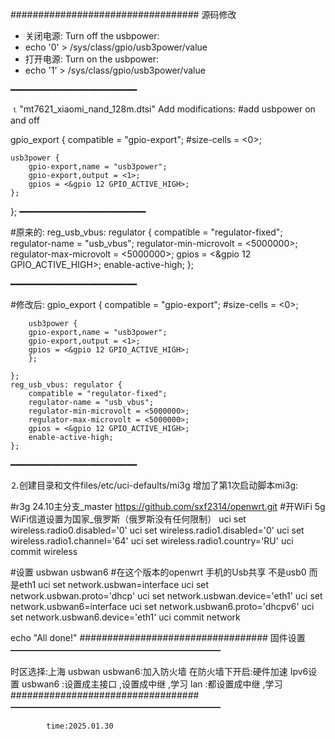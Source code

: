 ##################################
源码修改 
- 关闭电源: Turn off the usbpower:
-  echo '0' > /sys/class/gpio/usb3power/value
- 打开电源: Turn on the usbpower:
-  echo '1' > /sys/class/gpio/usb3power/value

━━━━━━━━━━━━━━━━━━━━━━━━

⒈"mt7621_xiaomi_nand_128m.dtsi" Add modifications:
#add usbpower on and off

gpio_export {
	compatible = "gpio-export";
	#size-cells = <0>;

	usb3power {
		gpio-export,name = "usb3power";
		gpio-export,output = <1>;
		gpios = <&gpio 12 GPIO_ACTIVE_HIGH>;
	};

};
━━━━━━━━━━━━━━━━━━━━━━━━

#原来的:
	reg_usb_vbus: regulator {
			compatible = "regulator-fixed";
			regulator-name = "usb_vbus";
			regulator-min-microvolt = <5000000>;
			regulator-max-microvolt = <5000000>;
			gpios = <&gpio 12 GPIO_ACTIVE_HIGH>;
			enable-active-high;
	};

 ━━━━━━━━━━━━━━━━━━━━━━━━

#修改后:
	gpio_export {
		compatible = "gpio-export";
		#size-cells = <0>;

		usb3power {
		gpio-export,name = "usb3power";
		gpio-export,output = <1>;
		gpios = <&gpio 12 GPIO_ACTIVE_HIGH>;
		};

	};
	reg_usb_vbus: regulator {
		compatible = "regulator-fixed";
		regulator-name = "usb_vbus";
		regulator-min-microvolt = <5000000>;
		regulator-max-microvolt = <5000000>;
		gpios = <&gpio 12 GPIO_ACTIVE_HIGH>;
		enable-active-high;
	};



━━━━━━━━━━━━━━━━━━━━━━━━


⒉创建目录和文件files/etc/uci-defaults/mi3g 
增加了第1次启动脚本mi3g:


#r3g 24.10主分支_master https://github.com/sxf2314/openwrt.git
#开WiFi 5g WiFi信道设置为国家_俄罗斯（俄罗斯没有任何限制）
uci set wireless.radio0.disabled='0'
uci set wireless.radio1.disabled='0'
uci set wireless.radio1.channel='64'
uci set wireless.radio1.country='RU'
uci commit wireless

#设置 usbwan usbwan6 
#在这个版本的openwrt  手机的Usb共享 不是usb0 而是eth1
uci set network.usbwan=interface
uci set network.usbwan.proto='dhcp'
uci set network.usbwan.device='eth1'
uci set network.usbwan6=interface
uci set network.usbwan6.proto='dhcpv6'
uci set network.usbwan6.device='eth1'
uci commit network

echo "All done!"
##################################
固件设置
━━━━━━━━━━━━━━━━━━━━━━━━

时区选择:上海
usbwan usbwan6:加入防火墙
在防火墙下开启:硬件加速
Ipv6设置 
usbwan6 :设置成主接口 ,设置成中继 ,学习
        lan :都设置成中继 ,学习
##################################
━━━━━━━━━━━━━━━━━━━━━━━━

			time:2025.01.30
